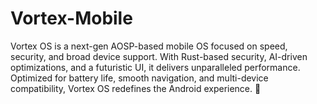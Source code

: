 # Vortex-Mobile
Vortex OS is a next-gen AOSP-based mobile OS focused on speed, security, and broad device support. With Rust-based security, AI-driven optimizations, and a futuristic UI, it delivers unparalleled performance. Optimized for battery life, smooth navigation, and multi-device compatibility, Vortex OS redefines the Android experience. 🚀

